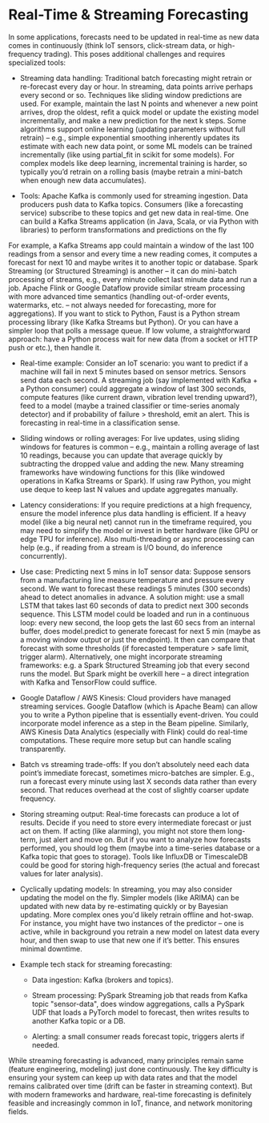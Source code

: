 # Real-Time & Streaming Forecasting

In some applications, forecasts need to be updated in real-time as new data comes in continuously (think IoT sensors, click-stream data, or high-frequency trading). This poses additional challenges and requires specialized tools:

* Streaming data handling: Traditional batch forecasting might retrain or re-forecast every day or hour. In streaming, data points arrive perhaps every second or so. Techniques like sliding window predictions are used. For example, maintain the last N points and whenever a new point arrives, drop the oldest, refit a quick model or update the existing model incrementally, and make a new prediction for the next k steps. Some algorithms support online learning (updating parameters without full retrain) – e.g., simple exponential smoothing inherently updates its estimate with each new data point, or some ML models can be trained incrementally (like using partial\_fit in scikit for some models). For complex models like deep learning, incremental training is harder, so typically you’d retrain on a rolling basis (maybe retrain a mini-batch when enough new data accumulates).

* Tools: Apache Kafka is commonly used for streaming ingestion. Data producers push data to Kafka topics. Consumers (like a forecasting service) subscribe to these topics and get new data in real-time. One can build a Kafka Streams application (in Java, Scala, or via Python with libraries) to perform transformations and predictions on the fly

For example, a Kafka Streams app could maintain a window of the last 100 readings from a sensor and every time a new reading comes, it computes a forecast for next 10 and maybe writes it to another topic or database. Spark Streaming (or Structured Streaming) is another – it can do mini-batch processing of streams, e.g., every minute collect last minute data and run a job. Apache Flink or Google Dataflow provide similar stream processing with more advanced time semantics (handling out-of-order events, watermarks, etc. – not always needed for forecasting, more for aggregations).
  If you want to stick to Python, Faust is a Python stream processing library (like Kafka Streams but Python). Or you can have a simpler loop that polls a message queue. If low volume, a straightforward approach: have a Python process wait for new data (from a socket or HTTP push or etc.), then handle it.

* Real-time example: Consider an IoT scenario: you want to predict if a machine will fail in next 5 minutes based on sensor metrics. Sensors send data each second. A streaming job (say implemented with Kafka + a Python consumer) could aggregate a window of last 300 seconds, compute features (like current drawn, vibration level trending upward?), feed to a model (maybe a trained classifier or time-series anomaly detector) and if probability of failure > threshold, emit an alert. This is forecasting in real-time in a classification sense.

* Sliding windows or rolling averages: For live updates, using sliding windows for features is common – e.g., maintain a rolling average of last 10 readings, because you can update that average quickly by subtracting the dropped value and adding the new. Many streaming frameworks have windowing functions for this (like windowed operations in Kafka Streams or Spark). If using raw Python, you might use deque to keep last N values and update aggregates manually.

* Latency considerations: If you require predictions at a high frequency, ensure the model inference plus data handling is efficient. If a heavy model (like a big neural net) cannot run in the timeframe required, you may need to simplify the model or invest in better hardware (like GPU or edge TPU for inference). Also multi-threading or async processing can help (e.g., if reading from a stream is I/O bound, do inference concurrently).

* Use case: Predicting next 5 mins in IoT sensor data: Suppose sensors from a manufacturing line measure temperature and pressure every second. We want to forecast these readings 5 minutes (300 seconds) ahead to detect anomalies in advance. A solution might: use a small LSTM that takes last 60 seconds of data to predict next 300 seconds sequence. This LSTM model could be loaded and run in a continuous loop: every new second, the loop gets the last 60 secs from an internal buffer, does model.predict to generate forecast for next 5 min (maybe as a moving window output or just the endpoint). It then can compare that forecast with some thresholds (if forecasted temperature > safe limit, trigger alarm). Alternatively, one might incorporate streaming frameworks: e.g. a Spark Structured Streaming job that every second runs the model. But Spark might be overkill here – a direct integration with Kafka and TensorFlow could suffice.

* Google Dataflow / AWS Kinesis: Cloud providers have managed streaming services. Google Dataflow (which is Apache Beam) can allow you to write a Python pipeline that is essentially event-driven. You could incorporate model inference as a step in the Beam pipeline. Similarly, AWS Kinesis Data Analytics (especially with Flink) could do real-time computations. These require more setup but can handle scaling transparently.

* Batch vs streaming trade-offs: If you don’t absolutely need each data point’s immediate forecast, sometimes micro-batches are simpler. E.g., run a forecast every minute using last X seconds data rather than every second. That reduces overhead at the cost of slightly coarser update frequency.

* Storing streaming output: Real-time forecasts can produce a lot of results. Decide if you need to store every intermediate forecast or just act on them. If acting (like alarming), you might not store them long-term, just alert and move on. But if you want to analyze how forecasts performed, you should log them (maybe into a time-series database or a Kafka topic that goes to storage). Tools like InfluxDB or TimescaleDB could be good for storing high-frequency series (the actual and forecast values for later analysis).

* Cyclically updating models: In streaming, you may also consider updating the model on the fly. Simpler models (like ARIMA) can be updated with new data by re-estimating quickly or by Bayesian updating. More complex ones you'd likely retrain offline and hot-swap. For instance, you might have two instances of the predictor – one is active, while in background you retrain a new model on latest data every hour, and then swap to use that new one if it’s better. This ensures minimal downtime.

* Example tech stack for streaming forecasting:

  - Data ingestion: Kafka (brokers and topics).
    
  - Stream processing: PySpark Streaming job that reads from Kafka topic "sensor-data", does window aggregations, calls a PySpark UDF that loads a PyTorch model to forecast, then writes results to another Kafka topic or a DB.

  - Alerting: a small consumer reads forecast topic, triggers alerts if needed.

While streaming forecasting is advanced, many principles remain same (feature engineering, modeling) just done continuously. The key difficulty is ensuring your system can keep up with data rates and that the model remains calibrated over time (drift can be faster in streaming context). But with modern frameworks and hardware, real-time forecasting is definitely feasible and increasingly common in IoT, finance, and network monitoring fields.
